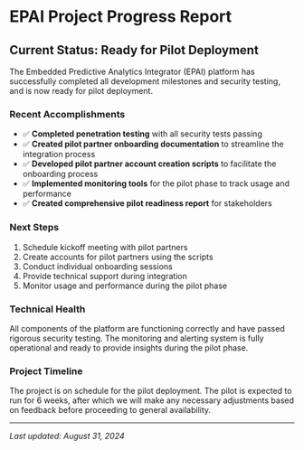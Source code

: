 # EPAI Project Progress Report

## Current Status: Ready for Pilot Deployment

The Embedded Predictive Analytics Integrator (EPAI) platform has successfully completed all development milestones and security testing, and is now ready for pilot deployment.

### Recent Accomplishments

- ✅ **Completed penetration testing** with all security tests passing
- ✅ **Created pilot partner onboarding documentation** to streamline the integration process
- ✅ **Developed pilot partner account creation scripts** to facilitate the onboarding process
- ✅ **Implemented monitoring tools** for the pilot phase to track usage and performance
- ✅ **Created comprehensive pilot readiness report** for stakeholders

### Next Steps

1. Schedule kickoff meeting with pilot partners
2. Create accounts for pilot partners using the scripts
3. Conduct individual onboarding sessions
4. Provide technical support during integration
5. Monitor usage and performance during the pilot phase

### Technical Health

All components of the platform are functioning correctly and have passed rigorous security testing. The monitoring and alerting system is fully operational and ready to provide insights during the pilot phase.

### Project Timeline

The project is on schedule for the pilot deployment. The pilot is expected to run for 6 weeks, after which we will make any necessary adjustments based on feedback before proceeding to general availability.

---

*Last updated: August 31, 2024* 